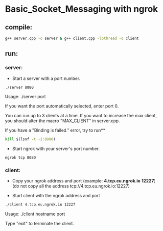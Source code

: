# Basic_Socket_Messaging with ngrok
## compile:
```bash
g++ server.cpp -o server & g++ client.cpp -lpthread -o client
``` 
## run:
### server:
- Start a server with a port number.
```bash
./server 8080
```
Usage: ./server port

If you want the port automatically selected, enter port 0.

You can run up to 3 clients at a time. If you want to increase the max client, you should alter the macro "MAX_CLIENT" in server.cpp.

If you have a "Binding is failed." error, try to run**
```bash
kill $(lsof -t -i:8080)
```
- Start ngrok with your server's port number.
```bash
ngrok tcp 8080
```
### client:
- Copy your ngrok address and port (example: **4.tcp.eu.ngrok.io** **12227**) (do not copy all the address tcp://4.tcp.eu.ngrok.io:12227)

- Start client with the ngrok address and port
```bash
./client 4.tcp.eu.ngrok.io 12227
```
Usage: ./client hostname port

Type "exit" to terminate the client.
